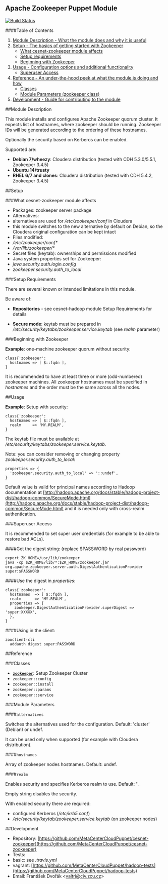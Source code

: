 ## Apache Zookeeper Puppet Module

[![Build Status](https://travis-ci.org/MetaCenterCloudPuppet/cesnet-zookeeper.svg?branch=master)](https://travis-ci.org/MetaCenterCloudPuppet/cesnet-zookeeper)

####Table of Contents

1. [Module Description - What the module does and why it is useful](#module-description)
2. [Setup - The basics of getting started with Zookeeper](#setup)
    * [What cesnet-zookeeper module affects](#what-zookeeepr-affects)
    * [Setup requirements](#setup-requirements)
    * [Beginning with Zookeeper](#beginning-with-zookeeeper)
3. [Usage - Configuration options and additional functionality](#usage)
    * [Superuser Access](#superuser)
4. [Reference - An under-the-hood peek at what the module is doing and how](#reference)
    * [Classes](#classes)
    * [Module Parameters (zookeeper class)](#parameters)
5. [Development - Guide for contributing to the module](#development)

<a name="module-description"></a>
##Module Description

This module installs and configures Apache Zookeeper quorum cluster. It expects list of hostnames, where zookeeper should be running. Zookeeper IDs will be generated according to the ordering of these hostnames.

Optionally the security based on Kerberos can be enabled.

Supported are:

* **Debian 7/wheezy**: Cloudera distribution (tested with CDH 5.3.0/5.5.1, Zookeeper 3.4.5)
* **Ubuntu 14/trusty**
* **RHEL 6/7 and clones**: Cloudera distribution (tested with CDH 5.4.2, Zookeeper 3.4.5)

<a name="setup"></a>
##Setup

<a name="what-zookeeper-affects"></a>
###What cesnet-zookeeper module affects

* Packages: zookeeper server package
* Alternatives:
 * alternatives are used for */etc/zookeeper/conf* in Cloudera
 * this module switches to the new alternative by default on Debian, so the Cloudera original configuration can be kept intact
* Files modified:
 * */etc/zookeeper/conf\**
 * */var/lib/zookeeper/\**
* Secret files (keytab): ownerships and permissions modified
* Java system properties set for Zookeeper:
 * *java.security.auth.login.config*
 * *zookeeper.security.auth\_to\_local*

<a name="setup-requirements"></a>
###Setup Requirements

There are several known or intended limitations in this module.

Be aware of:

* **Repositories** - see cesnet-hadoop module Setup Requirements for details

* **Secure mode**: keytab must be prepared in */etc/security/keytabs/zookeeper.service.keytab* (see *realm* parameter)

<a name="beginning-with-zookeeper"></a>
###Beginning with Zookeeper

**Example**: one-machine zookeeper quorum without security:

    class{'zookeeper':
      hostnames => [ $::fqdn ],
    }

It is recommended to have at least three or more (odd-numbered) zookeeper machines. All zookeeper hostnames must be specified in *hostnames* and the order must be the same across all the nodes.

<a name="usage"></a>
##Usage

**Example**: Setup with security:

    class{'zookeeper':
      hostnames => [ $::fqdn ],
      realm     => 'MY.REALM',
    }

The keytab file must be available at */etc/security/keytabs/zookeeper.service.keytab*.

Note: you can consider removing or changing property *zookeeper.security.auth\_to\_local*:

    properties => {
      'zookeeper.security.auth_to_local' => '::undef',
    }

Default value is valid for principal names according to Hadoop documentation at [http://hadoop.apache.org/docs/stable/hadoop-project-dist/hadoop-common/SecureMode.html](http://hadoop.apache.org/docs/stable/hadoop-project-dist/hadoop-common/SecureMode.html) and it is needed only with cross-realm authentication.

<a name="superuser"></a>
###Superuser Access

It is recommended to set super user credentials (for example to be able to restore bad ACLs).

####Get the digest string:
(replace $PASSWORD by real password)

    export ZK_HOME=/usr/lib/zookeeper
    java -cp $ZK_HOME/lib/*:$ZK_HOME/zookeeper.jar org.apache.zookeeper.server.auth.DigestAuthenticationProvider super:$PASSWORD

####Use the digest in *properties*:

    class{'zookeeper':
      hostnames  => [ $::fqdn ],
      realm      => 'MY.REALM',
      properties => {
        zookeeper.DigestAuthenticationProvider.superDigest => 'super:XXXXX',
      },
    }

####Using in the client:

    zooclient-cli
      addauth digest super:PASSWORD

<a name="reference"></a>
##Reference

<a name="classes"></a>
###Classes

* [**`zookeeper`**](#parameters): Setup Zookeeper Cluster
* `zookeeper::config`
* `zookeeper::install`
* `zookeeper::params`
* `zookeeper::service`

<a name="parameters"></a>
###Module Parameters

####`alternatives`

Switches the alternatives used for the configuration. Default: 'cluster' (Debian) or undef.

It can be used only when supported (for example with Cloudera distribution).

####`hostnames`

Array of zookeeper nodes hostnames. Default: undef.

####`realm`

Enables security and specifies Kerberos realm to use. Default: ''.

Empty string disables the security.

With enabled security there are required:

  * configured Kerberos (*/etc/krb5.conf*)
  * */etc/security/keytab/zookeeper.service.keytab* (on zookeeper nodes)

<a name="development"></a>
##Development

* Repository: [https://github.com/MetaCenterCloudPuppet/cesnet-zookeeper](https://github.com/MetaCenterCloudPuppet/cesnet-zookeeper)
* Tests:
 * basic: see *.travis.yml*
 * vagrant: [https://github.com/MetaCenterCloudPuppet/hadoop-tests](https://github.com/MetaCenterCloudPuppet/hadoop-tests)
* Email: František Dvořák &lt;valtri@civ.zcu.cz&gt;
